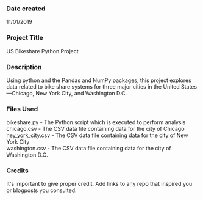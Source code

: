 ### Date created
11/01/2019

### Project Title
US Bikeshare Python Project

### Description
Using python and the Pandas and NumPy packages, this project explores data related to bike share systems for three major cities in the United States—Chicago, New York City, and Washington D.C.

### Files Used
bikeshare.py - The Python script which is executed to perform analysis  
chicago.csv - The CSV data file containing data for the city of Chicago  
ney_york_city.csv - The CSV data file containing data for the city of New York City  
washington.csv - The CSV data file containing data for the city of Washington D.C.  

### Credits
It's important to give proper credit. Add links to any repo that inspired you or blogposts you consulted.

